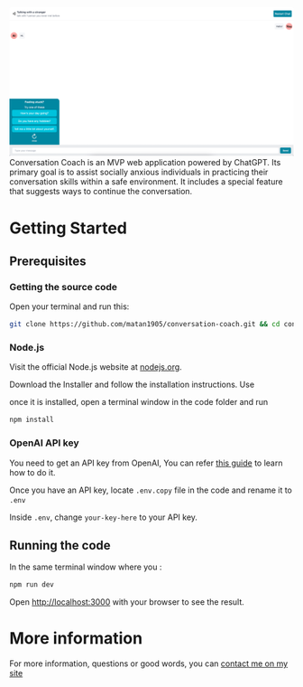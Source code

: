 ![img.png](img.png)
Conversation Coach is an MVP web application powered by ChatGPT. Its primary goal is to assist socially anxious individuals in practicing their conversation skills within a safe environment. It includes a special feature that suggests ways to continue the conversation.


# Getting Started

## Prerequisites

### Getting the source code

Open your terminal and run this:
```bash
git clone https://github.com/matan1905/conversation-coach.git && cd conversation-coach
```

### Node.js
Visit the official Node.js website at [nodejs.org](https://nodejs.org/).

Download the Installer and follow the installation instructions.
Use

once it is installed, open a terminal window in the code folder and run
```bash
npm install
```

### OpenAI API key
You need to get an API key from OpenAI, You can refer [this guide](https://www.maisieai.com/help/how-to-get-an-openai-api-key-for-chatgpt) to learn how to do it.

Once you have an API key, locate `.env.copy` file in the code and rename it to `.env`

Inside `.env`, change `your-key-here` to your API key.

## Running the code

In the same terminal window where you :

```bash
npm run dev
```

Open [http://localhost:3000](http://localhost:3000) with your browser to see the result.


# More information
For more information, questions or good words, you can [contact me on my site](https://iammatan.com)